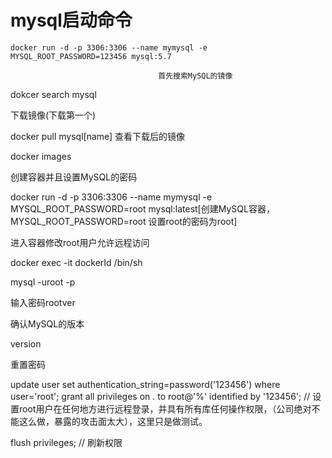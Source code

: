 mysql启动命令
===
```
docker run -d -p 3306:3306 --name mymysql -e MYSQL_ROOT_PASSWORD=123456 mysql:5.7
```
                                     首先搜索MySQL的镜像
dokcer search mysql

下载镜像(下载第一个)

docker pull mysql[name]
查看下载后的镜像

docker images

创建容器并且设置MySQL的密码

docker run -d -p 3306:3306 --name mymysql -e MYSQL_ROOT_PASSWORD=root mysql:latest[创建MySQL容器， MYSQL_ROOT_PASSWORD=root 设置root的密码为root]

进入容器修改root用户允许远程访问

docker exec -it dockerId /bin/sh

mysql -uroot -p

输入密码rootver

确认MySQL的版本

version

重置密码

update user set authentication_string=password('123456') where user='root';
grant all privileges on *.* to root@'%' identified by  '123456'; // 设置root用户在任何地方进行远程登录，并具有所有库任何操作权限，（公司绝对不能这么做，暴露的攻击面太大），这里只是做测试。

flush privileges; // 刷新权限
